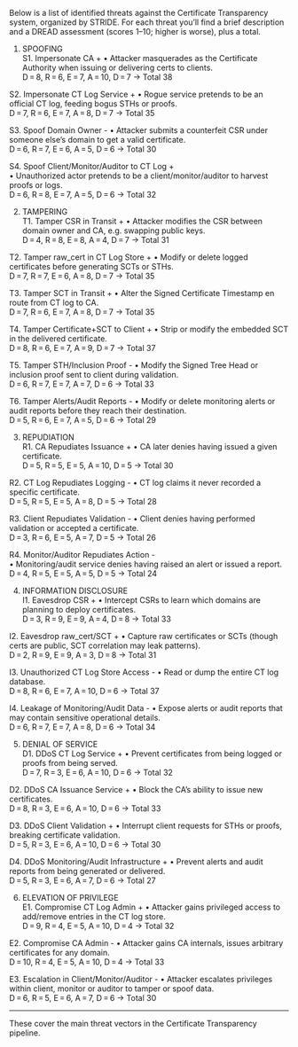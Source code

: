 Below is a list of identified threats against the Certificate Transparency system, organized by STRIDE. For each threat you’ll find a brief description and a DREAD assessment (scores 1–10; higher is worse), plus a total.

1. SPOOFING  
S1. Impersonate CA  +
 • Attacker masquerades as the Certificate Authority when issuing or delivering certs to clients.  
 D = 8, R = 6, E = 7, A = 10, D = 7 → Total 38  

S2. Impersonate CT Log Service +
 • Rogue service pretends to be an official CT log, feeding bogus STHs or proofs.  
 D = 7, R = 6, E = 7, A = 8, D = 7 → Total 35  

S3. Spoof Domain Owner  -
 • Attacker submits a counterfeit CSR under someone else’s domain to get a valid certificate.  
 D = 6, R = 7, E = 6, A = 5, D = 6 → Total 30  

S4. Spoof Client/Monitor/Auditor to CT Log +  
 • Unauthorized actor pretends to be a client/monitor/auditor to harvest proofs or logs.  
 D = 6, R = 8, E = 7, A = 5, D = 6 → Total 32  


2. TAMPERING  
T1. Tamper CSR in Transit  +
 • Attacker modifies the CSR between domain owner and CA, e.g. swapping public keys.  
 D = 4, R = 8, E = 8, A = 4, D = 7 → Total 31  

T2. Tamper raw_cert in CT Log Store  +
 • Modify or delete logged certificates before generating SCTs or STHs.  
 D = 7, R = 7, E = 6, A = 8, D = 7 → Total 35  

T3. Tamper SCT in Transit  +
 • Alter the Signed Certificate Timestamp en route from CT log to CA.  
 D = 7, R = 6, E = 7, A = 8, D = 7 → Total 35  

T4. Tamper Certificate+SCT to Client  +
 • Strip or modify the embedded SCT in the delivered certificate.  
 D = 8, R = 6, E = 7, A = 9, D = 7 → Total 37  

T5. Tamper STH/Inclusion Proof  -
 • Modify the Signed Tree Head or inclusion proof sent to client during validation.  
 D = 6, R = 7, E = 7, A = 7, D = 6 → Total 33  

T6. Tamper Alerts/Audit Reports  -
 • Modify or delete monitoring alerts or audit reports before they reach their destination.  
 D = 5, R = 6, E = 7, A = 5, D = 6 → Total 29  


3. REPUDIATION  
R1. CA Repudiates Issuance  +
 • CA later denies having issued a given certificate.  
 D = 5, R = 5, E = 5, A = 10, D = 5 → Total 30  

R2. CT Log Repudiates Logging  -
 • CT log claims it never recorded a specific certificate.  
 D = 5, R = 5, E = 5, A = 8, D = 5 → Total 28  

R3. Client Repudiates Validation  -
 • Client denies having performed validation or accepted a certificate.  
 D = 3, R = 6, E = 5, A = 7, D = 5 → Total 26  

R4. Monitor/Auditor Repudiates Action -  
 • Monitoring/audit service denies having raised an alert or issued a report.  
 D = 4, R = 5, E = 5, A = 5, D = 5 → Total 24  


4. INFORMATION DISCLOSURE  
I1. Eavesdrop CSR  +
 • Intercept CSRs to learn which domains are planning to deploy certificates.  
 D = 3, R = 9, E = 9, A = 4, D = 8 → Total 33  

I2. Eavesdrop raw_cert/SCT  +
 • Capture raw certificates or SCTs (though certs are public, SCT correlation may leak patterns).  
 D = 2, R = 9, E = 9, A = 3, D = 8 → Total 31  

I3. Unauthorized CT Log Store Access  -
 • Read or dump the entire CT log database.  
 D = 8, R = 6, E = 7, A = 10, D = 6 → Total 37  

I4. Leakage of Monitoring/Audit Data  -
 • Expose alerts or audit reports that may contain sensitive operational details.  
 D = 6, R = 7, E = 7, A = 8, D = 6 → Total 34  


5. DENIAL OF SERVICE  
D1. DDoS CT Log Service +
 • Prevent certificates from being logged or proofs from being served.  
 D = 7, R = 3, E = 6, A = 10, D = 6 → Total 32  

D2. DDoS CA Issuance Service  +
 • Block the CA’s ability to issue new certificates.  
 D = 8, R = 3, E = 6, A = 10, D = 6 → Total 33  

D3. DDoS Client Validation  +
 • Interrupt client requests for STHs or proofs, breaking certificate validation.  
 D = 5, R = 3, E = 6, A = 10, D = 6 → Total 30  

D4. DDoS Monitoring/Audit Infrastructure  +
 • Prevent alerts and audit reports from being generated or delivered.  
 D = 5, R = 3, E = 6, A = 7, D = 6 → Total 27  


6. ELEVATION OF PRIVILEGE  
E1. Compromise CT Log Admin  +
 • Attacker gains privileged access to add/remove entries in the CT log store.  
 D = 9, R = 4, E = 5, A = 10, D = 4 → Total 32  

E2. Compromise CA Admin  -
 • Attacker gains CA internals, issues arbitrary certificates for any domain.  
 D = 10, R = 4, E = 5, A = 10, D = 4 → Total 33  

E3. Escalation in Client/Monitor/Auditor  -
 • Attacker escalates privileges within client, monitor or auditor to tamper or spoof data.  
 D = 6, R = 5, E = 6, A = 7, D = 6 → Total 30  

---  
These cover the main threat vectors in the Certificate Transparency pipeline.